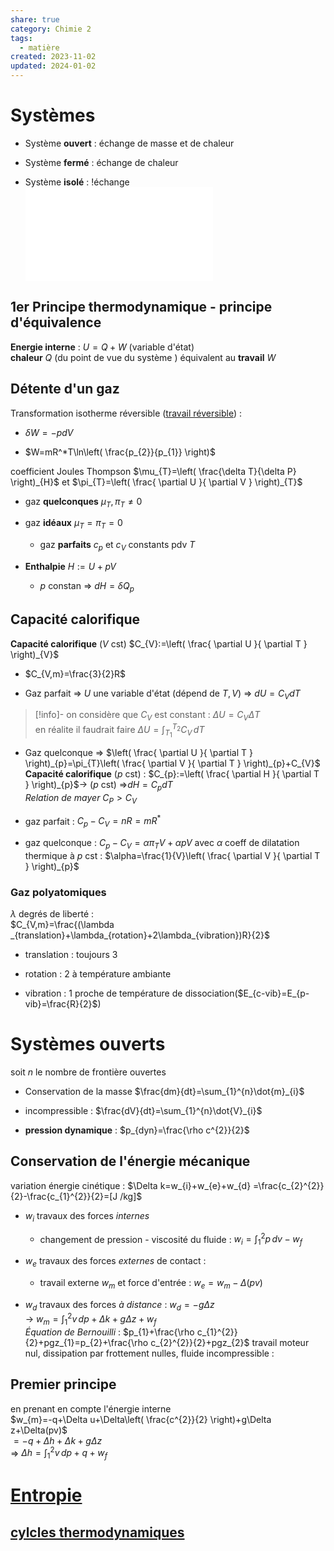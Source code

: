 ```yaml
---  
share: true  
category: Chimie 2  
tags:  
  - matière  
created: 2023-11-02  
updated: 2024-01-02  
---  
```

  
# Systèmes  
  
- Système **ouvert** : échange de masse et de chaleur  
  
- Système **fermé** : échange de chaleur  
  
- Système **isolé** : !échange   
![Variable, fonction d'état > Variable, fonction d'état](Variable,%20fonction%20d'%C3%A9tat.md#variable-fonction-detat)  
## 1er Principe thermodynamique - principe d'équivalence  
**Energie interne** :  $U=Q+W$ (variable d'état)  
	**chaleur** $Q$ (du point de vue du système ) équivalent au **travail** $W$   
## Détente d'un gaz  
Transformation isotherme réversible ([travail réversible](travail%20r%C3%A9versible.md)) :  
  
- $\delta W=-pdV$  
  
- $W=mR^*T\ln\left( \frac{p_{2}}{p_{1}} \right)$  
  
coefficient Joules Thompson $\mu_{T}=\left( \frac{\delta T}{\delta P} \right)_{H}$   et $\pi_{T}=\left( \frac{ \partial U }{ \partial V } \right)_{T}$   
  
- gaz **quelconques** $\mu_{T}, \pi_{T} \not = 0$  
  
- gaz **idéaux**  $\mu_{T} = \pi_{T}=0$  
	- gaz **parfaits** $c_{p}$ et $c_{V}$ constants pdv $T$  
	  
  
  
- **Enthalpie** $H:=U+pV$  
	- $p$ constan ⇒ $dH=\delta Q_{p}$  
  
## Capacité calorifique  
**Capacité calorifique** ($V$ cst) $C_{V}:=\left( \frac{ \partial U }{ \partial T }  \right)_{V}$  
  
- $C_{V,m}=\frac{3}{2}R$  
  
- Gaz parfait ⇒ $U$ une variable d'état (dépend de $T,V$) ⇒ $dU=C_{V}dT$  
> [!info]- on considère que $C_{V}$ est constant : $\Delta U=C_{V}\Delta T$  
> en réalite il faudrait faire $\Delta U=\int_{T_{1}}^{T_{2}} C_{V} \, dT$   
  
- Gaz quelconque ⇒ $\left( \frac{ \partial U }{ \partial T } \right)_{p}=\pi_{T}\left( \frac{ \partial V }{ \partial T } \right)_{p}+C_{V}$  
**Capacité calorifique** ($p$ cst) : $C_{p}:=\left( \frac{ \partial H }{ \partial T }  \right)_{p}$→  ($p$ cst) ⇒$dH=C_{p}dT$  
*Relation de mayer* $C_{P}>C_{V}$  
  
- gaz parfait : $C_{p}-C_{V}=nR=mR^*$  
  
- gaz quelconque : $C_{p}-C_{V}=\alpha \pi_{T}V+\alpha pV$ avec $\alpha$ coeff de dilatation thermique à $p$ cst : $\alpha=\frac{1}{V}\left( \frac{ \partial V }{ \partial T } \right)_{p}$  
### Gaz polyatomiques  
$\lambda$ degrés de liberté :  
$C_{V,m}=\frac{(\lambda _{translation}+\lambda_{rotation}+2\lambda_{vibration})R}{2}$  
  
- translation : toujours 3  
  
- rotation : 2 à température ambiante   
  
- vibration : 1 proche de température de dissociation($E_{c-vib}=E_{p-vib}=\frac{R}{2}$)  
# Systèmes ouverts  
soit $n$ le nombre de frontière ouvertes  
  
- Conservation de la masse $\frac{dm}{dt}=\sum_{1}^{n}\dot{m}_{i}$  
  
- incompressible : $\frac{dV}{dt}=\sum_{1}^{n}\dot{V}_{i}$  
  
- **pression dynamique** : $p_{dyn}=\frac{\rho c^{2}}{2}$  
## Conservation de l'énergie mécanique  
variation énergie cinétique : $\Delta k=w_{i}+w_{e}+w_{d} =\frac{c_{2}^{2}}{2}-\frac{c_{1}^{2}}{2}=[J /kg]$  
  
- $w_{i}$ travaux des forces *internes*  
	- changement de pression - viscosité du fluide : $w_{i}=\int_{1}^{2} p \, dv-w_{f}$  
  
- $w_{e}$ travaux des forces *externes* de contact :  
	- travail externe $w_{m}$ et force d'entrée :  $w_{e}=w_{m}-\Delta(pv)$  
  
- $w_{d}$ travaux des forces *à distance* : $w_{d}=-g\Delta z$  
→ $w_{m}=\int_{1}^{2} v \, dp+\Delta k+g\Delta z+w_{f}$  
*Équation de Bernouilli* : $p_{1}+\frac{\rho c_{1}^{2}}{2}+pgz_{1}=p_{2}+\frac{\rho c_{2}^{2}}{2}+pgz_{2}$ travail moteur nul, dissipation par frottement nulles, fluide incompressible :  
## Premier principe  
en prenant en compte l'énergie interne  
$w_{m}=-q+\Delta u+\Delta\left( \frac{c^{2}}{2} \right)+g\Delta z+\Delta(pv)$  
$=-q+\Delta h+\Delta k+g\Delta z$  
	⇒ $\Delta h=\int_{1}^{2} v \, dp+q+w_{f}$  
  
  
# [Entropie](Entropie.md)  
  
## [cylcles thermodynamiques](cylcles%20thermodynamiques.md)  
